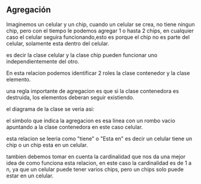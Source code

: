 ## Agregación

Imaginemos un celular y un chip, cuando un celular se crea, no tiene ningun chip, pero con el tiempo le podemos agregar 1 o hasta 2 chips, en cualquier caso el celular seguira funcionando,esto es porque el chip no es parte del celular, solamente esta dentro del celular.

es decir la clase celular y la clase chip pueden funcionar uno independientemente del otro.

En esta relacion podemos identificar 2 roles la clase contenedor y la clase elemento.






una regla importante de agregacion es que si la clase contenedora es destruida, los elementos deberan seguir existiendo.

el diagrama de la clase se veria asi:  




el simbolo que indica la agregacion es esa linea con un rombo vacio apuntando a la clase contenedora en este caso celular.  



esta relacion se leeria como "tiene" o "Esta en"  es decir
un celular tiene un chip o un chip esta en un celular.  


tambien debemos tomar en cuenta la cardinalidad que nos da una mejor idea de como funciona esta relacion, en este caso la cardinalidad es de 1 a n, ya que un celular puede tener varios chips, pero un chips solo puede estar en un celular.